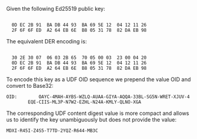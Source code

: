 
Given the following Ed25519 public key:

~~~~

  0D EC 2B 91  BA DB 44 93  BA 69 5E 12  04 12 11 26
  2F 6F 6F ED  A2 64 EB 6E  B8 05 31 78  82 DA EB 98
~~~~

The equivalent DER encoding is:

~~~~

  30 2E 30 07  06 03 2B 65  70 05 00 03  23 00 04 20
  0D EC 2B 91  BA DB 44 93  BA 69 5E 12  04 12 11 26
  2F 6F 6F ED  A2 64 EB 6E  B8 05 31 78  82 DA EB 98
~~~~

To encode this key as a UDF OID sequence we prepend the value OID
and convert to Base32:

~~~~
OID:        OAYC-4MAH-AYBS-WZLQ-AUAA-GIYA-AQQA-33BL-SG5N-WRET-XJUV-4
        EQE-CIIS-ML3P-N7W2-EZHL-N24A-KMLY-QLNO-XGA
~~~~

The corresponding UDF content digest value is more compact and allows us to identify the 
key unambiguously but does not provide the value:

~~~~
MDXI-R45I-Z4S5-T7TD-2YQZ-R644-MB3C
~~~~
